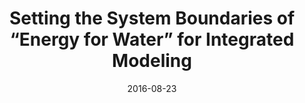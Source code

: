 ---
title: "Setting the System Boundaries of “Energy for Water” for Integrated Modeling"
collection: publications
permalink: /publications/2016-08-23-setting-the-system-boundaries-of-energy-for-water-for-integrated-modeling
venue: "Environmental Science & Technology"
excerpt: 'We propose system boundaries of “energy for water” that are appropriate for integrated energy and water modeling.'
date: 2016-08-23
paperurl: http://pubs.acs.org/doi/abs/10.1021/acs.est.6b01066
citation: 'Kyle P, Johnson N, Davies E, Bijl DL, Mouratiadou I, Bevione M, Drouet L, Fujimori S, Liu Y, Hejazi M. "Setting the System Boundaries of “Energy for Water” for Integrated Modeling." <i>Environmental Science & Technology</i>. 50(17), 8930-8931, 2016.'
---